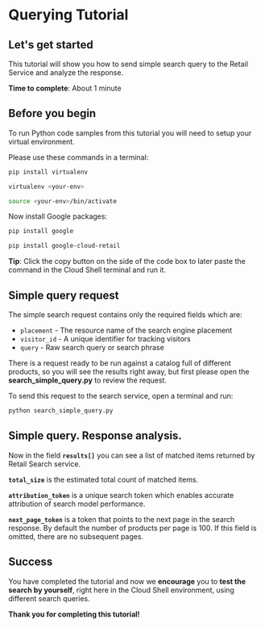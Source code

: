 # **Querying Tutorial**

## Let's get started

This tutorial will show you how to send simple search query to the Retail Service and analyze the response.

**Time to complete**: About 1 minute

## Before you begin

To run Python code samples from this tutorial you will need to setup your virtual environment.

Please use these commands in a terminal:
```bash
pip install virtualenv
```
```bash
virtualenv <your-env>
```
```bash
source <your-env>/bin/activate
```

Now install Google packages:
```bash
pip install google
```
```bash
pip install google-cloud-retail
```

**Tip**: Click the copy button on the side of the code box to later paste the command in the Cloud Shell terminal and run it.

## Simple query request

The simple search request contains only the required fields which are: 
  - ```placement``` - The resource name of the search engine placement
  - ```visitor_id``` - A unique identifier for tracking visitors
  - ```query``` - Raw search query or search phrase

There is a request ready to be run against a catalog full of different products, so you will see the results right away, 
but first please open the **search_simple_query.py** to review the request.

To send this request to the search service, open a terminal and run:
```bash
python search_simple_query.py 
```

## Simple query. Response analysis.

Now in the field **```results[]```** you can see a list of matched items returned by Retail Search service.

**```total_size```** is the estimated total count of matched items.

**```attribution_token```** is a unique search token which enables accurate attribution of search model performance.

**```next_page_token```** is a token that points to the next page in the search response. By default the number of products per page is 100. If this field is omitted, there are no subsequent pages.

## Success 

You have completed the tutorial and now we **encourage** you to **test the search by yourself**, right here in the Cloud Shell environment, using different search queries.

**Thank you for completing this tutorial!**





